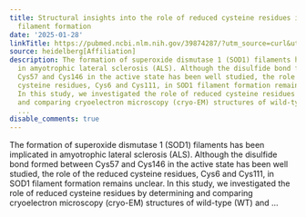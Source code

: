 ```yaml
---
title: Structural insights into the role of reduced cysteine residues in SOD1 amyloid
  filament formation
date: '2025-01-28'
linkTitle: https://pubmed.ncbi.nlm.nih.gov/39874287/?utm_source=curl&utm_medium=rss&utm_campaign=pubmed-2&utm_content=1FakS-2QOkCT8HsMOQP1bCRQ4YzyumYOmxmF0moLsQ3dFB1E9V&fc=20220326224207&ff=20250129170949&v=2.18.0.post9+e462414
source: heidelberg[Affiliation]
description: The formation of superoxide dismutase 1 (SOD1) filaments has been implicated
  in amyotrophic lateral sclerosis (ALS). Although the disulfide bond formed between
  Cys57 and Cys146 in the active state has been well studied, the role of the reduced
  cysteine residues, Cys6 and Cys111, in SOD1 filament formation remains unclear.
  In this study, we investigated the role of reduced cysteine residues by determining
  and comparing cryoelectron microscopy (cryo-EM) structures of wild-type (WT) and
  ...
disable_comments: true
---
```

The formation of superoxide dismutase 1 (SOD1) filaments has been implicated in amyotrophic lateral sclerosis (ALS). Although the disulfide bond formed between Cys57 and Cys146 in the active state has been well studied, the role of the reduced cysteine residues, Cys6 and Cys111, in SOD1 filament formation remains unclear. In this study, we investigated the role of reduced cysteine residues by determining and comparing cryoelectron microscopy (cryo-EM) structures of wild-type (WT) and ...